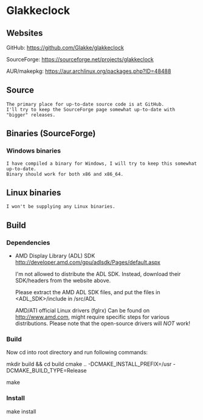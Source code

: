 # Glakkeclock
## Websites
GitHub: https://github.com/Glakke/glakkeclock

SourceForge: https://sourceforge.net/projects/glakkeclock

AUR/makepkg: https://aur.archlinux.org/packages.php?ID=48488

## Source
	The primary place for up-to-date source code is at GitHub.
	I'll try to keep the SourceForge page somewhat up-to-date with "bigger" releases.

## Binaries (SourceForge)
### Windows binaries
	I have compiled a binary for Windows, I will try to keep this somewhat up-to-date.
	Binary should work for both x86 and x86_64.

## Linux binaries
	I won't be supplying any Linux binaries.

## Build
### Dependencies
- AMD Display Library (ADL) SDK
	http://developer.amd.com/gpu/adlsdk/Pages/default.aspx

	I'm not allowed to distribute the ADL SDK. Instead, 
	download their SDK/headers from the website above.

	Please extract the AMD ADL SDK files, and put the files in
	<ADL_SDK>/include in <GlakkeClock>/src/ADL

	AMD/ATI official Linux drivers (fglrx) 
	Can be found on http://www.amd.com, might require
	specific steps for various distributions.
	Please note that the open-source drivers will _NOT_ work!

### Build
Now cd into root directory and run following commands:

mkdir build && cd build
cmake .. -DCMAKE_INSTALL_PREFIX=/usr -DCMAKE_BUILD_TYPE=Release

make

### Install
make install
